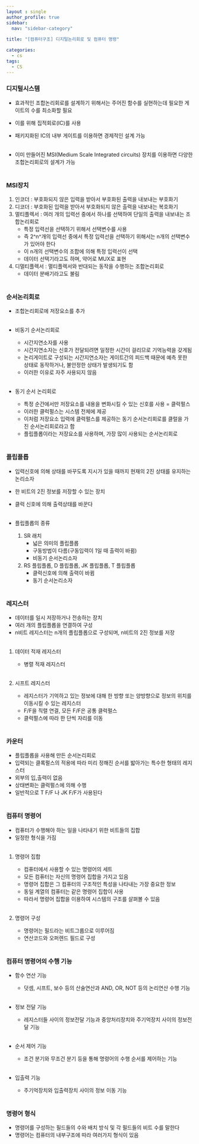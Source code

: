 ```yaml
---
layout : single
author_profile: true
sidebar: 
  nav: "sidebar-category"
  
title: "[컴퓨터구조] 디지털논리회로 및 컴퓨터 명령"

categories:
  - cs
tags:
  - CS
---
```


### 디지털시스템
- 효과적인 조합논리회로를 설계하기 위해서는 주어진 함수를 실현하는데 필요한 게이트의 수를 최소화할 필요<br>
- 이를 위해 집적회로(IC)를 사용<br>
- 패키지화된 IC의 내부 게이트를 이용하면 경제적인 설계 가능<br><br>

- 이미 만들어진 MSI(Medium Scale Integrated circuits) 장치를 이용하면 다양한 조합논리회로의 설계가 가능<br><br>

### MSI장치

1. 인코더 : 부호화되지 않은 입력을 받아서 부호화된 출력을 내보내는 부호화기<br>
2. 디코더 : 부호화된 입력을 받아서 부호화되지 않은 출력을 내보내는 복호화기<br>
3. 멀티플렉서 : 여러 개의 입력선 중에서 하나를 선택하여 단일의 출력을 내보내는 조합논리회로<br>
	- 특정 입력선을 선택하기 위해서 선택변수를 사용<br>
	- 즉 2^n^개의 입력선 중에서 특정 입력선을 선택하기 위해서는 n개의 선택변수가 있어야 한다<br>
	- 이 n개의 선택변수의 조합에 의해 특정 입력선이 선택<br>
	- 데이터 선택기라고도 하며, 약어로 MUX로 표현<br>
4. 디멀티플렉서 : 멀티플렉서와 반대되는 동작을 수행하는 조합논리회로<br>
	- 데이터 분배기라고도 불림<br><br>

### 순서논리회로
- 조합논리회로에 저장요소를 추가<br><br>

- 비동기 순서논리회로<br>
	- 시간지연소자를 사용<br>
	- 시간지연소자는 신호가 전달되려면 일정한 시간이 걸리므로 기억능력을 갖게됨<br>
	- 논리게이트로 구성되는 시간지연소자는 게이트간의 피드백 때문에 예측 못한 상태로 동작하거나, 불안정한 상태가 발생되기도 함<br>
	- 이러한 이유로 자주 사용되지 않음<br><br>

- 동기 순서 논리회로<br>
	- 특정 순간에서만 저장요소를 내용을 변화시킬 수 있는 신호를 사용 = 클럭펄스
	- 이러한 클럭펄스는 시스템 전체에 제공<br>
	- 이처럼 저장요소 입력에 클럭펄스를 제공하는 동기 순서논리회로를 클럴을 가진 순서논리회로라고 함<br>
	- 플립플롭이라는 저장요소를 사용하며, 가장 많이 사용되는 순서논리회로<br><br>

### 플립플롭
- 입력신호에 의해 상태를 바꾸도록 지시가 있을 때까지 현재의 2진 상태를 유지하는 논리소자<br>
- 한 비트의 2진 정보를 저장할 수 있는 장치<br>
- 클럭 신호에 의해 출력상태를 바꾼다<br><br>

- 플립플롭의 종류<br>
	1. SR 래치<br>
		- 넓은 의미의 플립플롭<br>
		- 구동방법이 다름(구동입력이 1일 때 출력이 바뀜)<br>
		- 비동기 순서논리소자<br>
	2. RS 플립플롭, D 플립플롭, JK 플립플롭, T 플립플롭<br>
		- 클럭신호에 의해 출력이 바뀜<br>
		- 동기 순서논리소자<br><br>

### 레지스터
- 데이터를 일시 저장하거나 전송하는 장치<br>
- 여러 개의 플립플롭을 연결하여 구성<br>
- n비트 레지스터는 n개의 플립플롭으로 구성되며, n비트의 2진 정보를 저장<br><br>

1. 데이터 적재 레지스터<br>
	- 병렬 적재 레지스터<br><br>

2. 시프트 레지스터<br>
	- 레지스터가 기억하고 있는 정보에 대해 한 방향 또는 양방향으로 정보의 위치를 이동시킬 수 있는 레지스터<br>
	- F/F을 직렬 연결, 모든 F/F은 공통 클럭펄스<br>
	- 클럭펄스에 따라 한 단씩 자리를 이동<br><br>

### 카운터
- 플립플롭을 사용해 만든 순서논리회로<br>
- 입력되는 클록펄스의 적용에 따라 미리 정해진 순서를 밟아가는 특수한 형태의 레지스터 <br>
- 외부의 입,출력이 없음<br>
- 상태변화는 클럭펄스에 의해 수행<br>
- 일반적으로 T F/F 나 JK F/F가 사용된다<br><br>

### 컴퓨터 명령어
- 컴퓨터가 수행해야 하는 일을 나타내기 위한 비트들의 집합<br>
- 일정한 형식을 가짐<br><br>

1. 명령어 집합<br>
	- 컴퓨터에서 사용할 수 있는 명령어의 세트<br>
	- 모든 컴퓨터는 자신의 명령어 집합을 가지고 있음<br>
	- 명령어 집합은 그 컴퓨터의 구조적인 특성을 나타내는 가장 중요한 정보<br>
	- 동일 계열의 컴퓨터는 같은 명령어 집합이 사용<br>
	- 따라서 명령어 집합을 이용하여 시스템의 구조를 살펴볼 수 있음<br><br>

2. 명령어 구성<br>
	- 명령어는 필드라는 비트그룹으로 이루어짐<br>
	- 연산코드와 오퍼렌드 필드로 구성<br><br>

### 컴퓨터 명령어의 수행 기능
- 함수 연산 기능<br>
  - 덧셈, 시프트, 보수 등의 산술연산과 AND, OR, NOT 등의 논리연산 수행 기능<br><br>

- 정보 전달 기능<br>
  - 레지스터들 사이의 정보전달 기능과 중앙처리장치와 주기억장치 사이의 정보전달 기능<br><br> 

- 순서 제어 기능<br>
  - 조건 분기와 무조건 분기 등을 통해 명령어의 수행 순서를 제어하는 기능<br><br>

- 입출력 기능<br>
  - 주기억장치와 입출력장치 사이의 정보 이동 기능<br><br>

### 명령어 형식
- 명령어를 구성하는 필드들의 수와 배치 방식 및 각 필드들의 비트 수를 말한다<br>
- 명령어는 컴퓨터의 내부구조에 따라 여러가지 형식이 있음<br><br>
